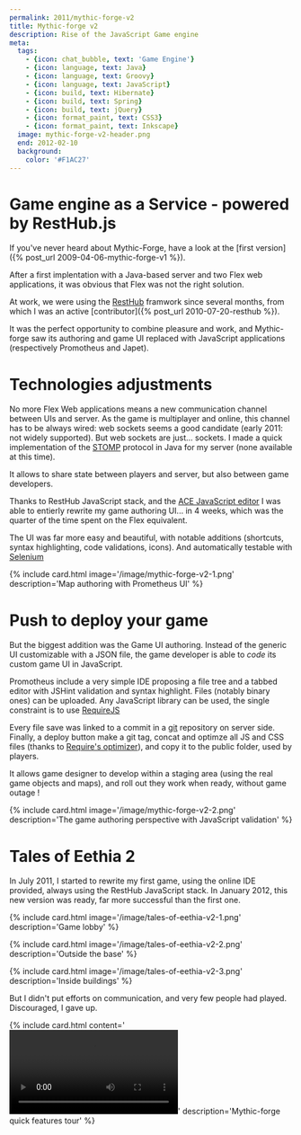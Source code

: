 ```yaml
---
permalink: 2011/mythic-forge-v2
title: Mythic-forge v2
description: Rise of the JavaScript Game engine
meta:
  tags:
    - {icon: chat_bubble, text: 'Game Engine'}
    - {icon: language, text: Java}
    - {icon: language, text: Groovy}
    - {icon: language, text: JavaScript}
    - {icon: build, text: Hibernate}
    - {icon: build, text: Spring}
    - {icon: build, text: jQuery}
    - {icon: format_paint, text: CSS3}
    - {icon: format_paint, text: Inkscape}
  image: mythic-forge-v2-header.png
  end: 2012-02-10
  background:
    color: '#F1AC27'
---
```


# Game engine as a Service - powered by RestHub.js

If you've never heard about Mythic-Forge, have a look at the [first version]({% post_url 2009-04-06-mythic-forge-v1 %}).

After a first implentation with a Java-based server and two Flex web applications, it was obvious that Flex was not the right solution.

At work, we were using the [RestHub][1] framwork since several months, from which I was an active [contributor]({% post_url 2010-07-20-resthub %}).

It was the perfect opportunity to combine pleasure and work, and Mythic-forge saw its authoring and game UI replaced with JavaScript applications (respectively Promotheus and Japet).

# Technologies adjustments

No more Flex Web applications means a new communication channel between UIs and server.
As the game is multiplayer and online, this channel has to be always wired: web sockets seems a good candidate (early 2011: not widely supported).
But web sockets are just... sockets. I made a quick implementation of the [STOMP][2] protocol in Java for my server (none available at this time).

It allows to share state between players and server, but also between game developers.

Thanks to RestHub JavaScript stack, and the [ACE JavaScript editor][3] I was able to entierly rewrite my game authoring UI... in 4 weeks, which was the quarter of the time spent on the Flex equivalent.

The UI was far more easy and beautiful, with notable additions (shortcuts, syntax highlighting, code validations, icons).
And automatically testable with [Selenium][4]

{% include card.html image='/image/mythic-forge-v2-1.png' description='Map authoring with Prometheus UI' %}

# Push to deploy your game

But the biggest addition was the Game UI authoring.
Instead of the generic UI customizable with a JSON file, the game developer is able to *code* its custom game UI in JavaScript.

Promotheus include a very simple IDE proposing a file tree and a tabbed editor with JSHint validation and syntax highlight.
Files (notably binary ones) can be uploaded. Any JavaScript library can be used, the single constraint is to use [RequireJS][5]

Every file save was linked to a commit in a [git][6] repository on server side.
Finally, a deploy button make a git tag, concat and optimze all JS and CSS files (thanks to [Require's optimizer][7]), and copy it to the public folder, used by players.

It allows game designer to develop within a staging area (using the real game objects and maps), and roll out they work when ready, without game outage !

{% include card.html image='/image/mythic-forge-v2-2.png' description='The game authoring perspective with JavaScript validation' %}

# Tales of Eethia 2

In July 2011, I started to rewrite my first game, using the online IDE provided, always using the RestHub JavaScript stack.
In January 2012, this new version was ready, far more successful than the first one.

{% include card.html image='/image/tales-of-eethia-v2-1.png' description='Game lobby' %}

{% include card.html image='/image/tales-of-eethia-v2-2.png' description='Outside the base' %}

{% include card.html image='/image/tales-of-eethia-v2-3.png' description='Inside buildings' %}

But I didn't put efforts on communication, and very few people had played. Discouraged, I gave up.

{% include card.html content='<video src="/image/mythic-forge-v2.webm" controls></video>' description='Mythic-forge quick features tour' %}


[1]: http://resthub.org/
[2]: https://stomp.github.io/
[3]: https://ace.c9.io/
[4]: http://www.seleniumhq.org/
[5]: http://requirejs.org/
[6]: https://git-scm.com/
[7]: http://requirejs.org/docs/optimization.html
